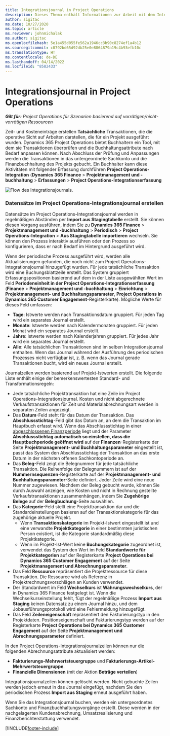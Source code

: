 ```yaml
---
title: Integrationsjournal in Project Operations
description: Dieses Thema enthält Informationen zur Arbeit mit dem Integrationsjournal in Project Operations.
author: sigitac
ms.date: 10/27/2020
ms.topic: article
ms.reviewer: johnmichalak
ms.author: sigitac
ms.openlocfilehash: 5e1a455d055fe562a1946cc3b90c8274ef1a4b12
ms.sourcegitcommit: c0792bd65d92db25e0e8864879a19c4b93efb10c
ms.translationtype: HT
ms.contentlocale: de-DE
ms.lasthandoff: 04/14/2022
ms.locfileid: "8582433"
---
```

# <a name="integration-journal-in-project-operations"></a>Integrationsjournal in Project Operations

_**Gilt für:** Project Operations für Szenarien basierend auf vorrätigen/nicht-vorrätigen Ressourcen_

Zeit- und Kosteneinträge erstellen **Tatsächliche** Transaktionen, die die operative Sicht auf Arbeiten darstellen, die für ein Projekt ausgeführt wurden. Dynamics 365 Project Operations bietet Buchhaltern ein Tool, mit dem sie Transaktionen überprüfen und die Buchhaltungsattribute nach Bedarf anpassen können. Nach Abschluss der Prüfung und Anpassungen werden die Transaktionen in das untergeordnete Sachkonto und die Finanzbuchhaltung des Projekts gebucht. Ein Buchhalter kann diese Aktivitäten mit folgender Erfassung durchführen **Project Operations-Integration** (**Dynamics 365 Finance** > **Projektmanagement und -buchhaltung** > **Erfassungen** > **Project Operations-Integrationserfassung**

![Flow des Integrationsjournals.](./media/IntegrationJournal.png)

### <a name="create-records-in-the-project-operations-integration-journal"></a>Datensätze im Project Operations-Integrationsjournal erstellen

Datensätze im Project Operations-Integrationsjournal werden in regelmäßigen Abständen per **Import aus Stagingtabelle** erstellt. Sie können diesen Vorgang ausführen, indem Sie zu **Dynamics 365 Finance** > **Projektmanagement und -buchhaltung** > **Periodisch** > **Project Operations-Integration** > **Aus Stagingtabelle importieren** wechseln. Sie können den Prozess interaktiv ausführen oder den Prozess so konfigurieren, dass er nach Bedarf im Hintergrund ausgeführt wird.

Wenn der periodische Prozess ausgeführt wird, werden alle Aktualisierungen gefunden, die noch nicht zum Project Operations-Integrationsjournal hinzugefügt wurden. Für jede tatsächliche Transaktion wird eine Buchungsblattzeile erstellt.
Das System gruppiert Erfassungspositionen basierend auf dem in der Liste ausgewählten Wert im Feld **Periodeneinheit in der Project Operations-Integrationserfassung** (**Finance** > **Projektmanagement und -buchhaltung** > **Einrichtung** > **Projektmanagement- und Buchhaltungsparameter**, **Project Operations in Dynamics 365 Customer Engagement**-Registerkarte). Mögliche Werte für dieses Feld umfassen:

  - **Tage**: Istwerte werden nach Transaktionsdatum gruppiert. Für jeden Tag wird ein separates Journal erstellt.
  - **Monate**: Istwerte werden nach Kalendermonaten gruppiert. Für jeden Monat wird ein separates Journal erstellt.
  - **Jahre**: Istwerte werden nach Kalenderjahren gruppiert. Für jedes Jahr wird ein separates Journal erstellt.
  - **Alle**: Alle tatsächlichen Transaktionen sind im selben Integrationsjournal enthalten. Wenn das Journal während der Ausführung des periodischen Prozesses nicht verfügbar ist, z. B. wenn das Journal gerade Transaktionen bucht, wird ein neues Journal erstellt.

Journalzeilen werden basierend auf Projekt-Istwerten erstellt. Die folgende Liste enthält einige der bemerkenswertesten Standard- und Transformationsregeln:

  - Jede tatsächliche Projekttransaktion hat eine Zeile im Project Operations-Integrationsjournal. Kosten und nicht abgerechnete Verkaufstransaktionen für Zeit und Materialabrechnungsart werden in separaten Zeilen angezeigt.
  - Das **Datum**-Feld steht für das Datum der Transaktion. Das **Abschlussstichtag**-Feld gibt das Datum an, an dem die Transaktion im Hauptbuch erfasst wird. Wenn das Abschlussstichtag in einer [abgeschlossenen Finanzperiode](/dynamics365/finance/general-ledger/close-general-ledger-at-period-end) liegt und der Parameter **Abschlussstichtag automatisch so einstellen, dass die Hauptbuchperiode geöffnet wird** auf der **Finanzen**-Registerkarte der Seite **Projektmanagement- und Buchhaltungsparameter** eingestellt ist, passt das System den Abschlussstichtag der Transaktion an das erste Datum in der nächsten offenen Sachkontoperiode an.
  - Das **Beleg**-Feld zeigt die Belegnummer für jede tatsächliche Transaktion. Die Reihenfolge der Belegnummern ist auf der **Nummernsequenzen**-Registerkarte auf der **Projektmanagement- und Buchhaltungsparameter**-Seite definiert. Jeder Zeile wird eine neue Nummer zugewiesen. Nachdem der Beleg gebucht wurde, können Sie durch Auswahl anzeigen, wie Kosten und nicht in Rechnung gestellte Verkaufstransaktionen zusammenhängen, indem Sie **Zugehörige Belege** auf der **Belegbuchung**-Seite auswählen.
  - Das **Kategorie**-Feld stellt eine Projekttransaktion dar und die Standardeinstellungen basieren auf der Transaktionskategorie für das zugehörige aktuelle Projekt.
    - Wenn **Transaktionskategorie** im Projekt-Istwert eingestellt ist und eine verwandte **Projektkategorie** in einer bestimmten juristischen Person existiert, ist die Kategorie standardmäßig diese Projektkategorie.
    - Wenn im Projekt-Ist-Wert keine **Buchungskategorie** zugeordnet ist, verwendet das System den Wert im Feld **Standardwerte für Projektkategorien** auf der Registerkarte **Project Operations bei Dynamics 365 Customer Engagement** auf der Seite **Projektmanagement und Abrechnungsparameter**.
  - Das Feld **Ressource** repräsentiert die Projektressource für diese Transaktion. Die Ressource wird als Referenz in Projektrechnungsvorschlägen an Kunden verwendet.
  - Der Standardwert im Feld **Wechselkurs** ist **Währungswechselkurs**, der in Dynamics 365 Finance festgelegt ist. Wenn die Wechselkurseinstellung fehlt, fügt der regelmäßige Prozess **Import aus Staging** keinen Datensatz zu einem Journal hinzu, und dem Jobausführungsprotokoll wird eine Fehlermeldung hinzugefügt.
  - Das Feld **Zeileneigenschaft** repräsentiert den Fakturierungstyp in den Projektdaten. Positionseigenschaft und Fakturierungstyp werden auf der Registerkarte **Project Operations bei Dynamics 365 Customer Engagement** auf der Seite **Projektmanagement und Abrechnungsparameter** definiert.

In den Project Operations-Integrationsjournalzeilen können nur die folgenden Abrechnungsattribute aktualisiert werden:

- **Fakturierungs-Mehrwertsteuergruppe** und **Fakturierungs-Artikel-Mehrwertsteuergruppe**.
- **Finanzielle Dimensionen** (mit der Aktion **Beträge verteilen**)

Integrationsjournalzeilen können gelöscht werden. Nicht gebuchte Zeilen werden jedoch erneut in das Journal eingefügt, nachdem Sie den periodischen Prozess **Import aus Staging** erneut ausgeführt haben.

Wenn Sie das Integrationsjournal buchen, werden ein untergeordnetes Sachkonto und Finanzbuchhaltungsvorgänge erstellt. Diese werden in der nachgelagerten Kundenabrechnung, Umsatzrealisierung und Finanzberichterstattung verwendet.


[!INCLUDE[footer-include](../includes/footer-banner.md)]
